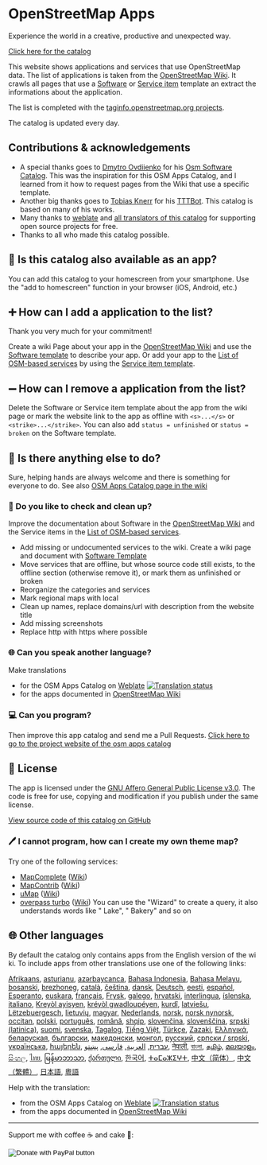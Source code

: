 # OpenStreetMap Apps

Experience the world in a creative, productive and unexpected way.

[Click here for the catalog](https://osm-apps.zottelig.ch)

This website shows applications and services that use OpenStreetMap data. The list of applications is taken from the [OpenStreetMap Wiki](https://wiki.openstreetmap.org/). It crawls all pages that use a [Software](https://wiki.openstreetmap.org/wiki/Template:Software) or [Service item](https://wiki.openstreetmap.org/wiki/Template:Service_item) template an extract the informations about the application.

The list is completed with the [taginfo.openstreetmap.org projects](https://taginfo.openstreetmap.org/projects).

The catalog is updated every day.

## Contributions & acknowledgements

- A special thanks goes to [Dmytro Ovdiienko](https://sourceforge.net/u/ujos/profile/) for his [Osm Software Catalog](https://wiki.openstreetmap.org/wiki/Osm_Software_Catalog). This was the inspiration for this OSM Apps Catalog, and I learned from it how to request pages from the Wiki that use a specific template.
- Another big thanks goes to [Tobias Knerr](https://wiki.openstreetmap.org/wiki/User:Tordanik) for his [TTTBot](https://wiki.openstreetmap.org/wiki/User:TTTBot). This catalog is based on many of his works.
- Many thanks to [weblate](https://weblate.org/) and [all translators of this catalog](https://hosted.weblate.org/user/?q=%20contributes:osm-apps-catalog) for supporting open source projects for free.
- Thanks to all who made this catalog possible.

## 📱 Is this catalog also available as an app?

You can add this catalog to your homescreen from your smartphone. Use the "add to homescreen" function in your browser (iOS, Android, etc.)

## ➕ How can I add a application to the list?

Thank you very much for your commitment!

Create a wiki Page about your app in the [OpenStreetMap Wiki](https://wiki.openstreetmap.org/) and use the [Software template](https://wiki.openstreetmap.org/wiki/Template:Software) to describe your app. Or add your app to the [List of OSM-based services](https://wiki.openstreetmap.org/wiki/List_of_OSM-based_services) by using the [Service item template](https://wiki.openstreetmap.org/wiki/Template:Service_item).

## ➖ How can I remove a application from the list?

Delete the Software or Service item template about the app from the wiki page or mark the website link to the app as offline with `<s>...</s>` or `<strike>...</strike>`. You can also add `status = unfinished` or `status = broken` on the Software template.

## 💪 Is there anything else to do?

Sure, helping hands are always welcome and there is something for everyone to do. See also [OSM Apps Catalog page in the wiki](https://wiki.openstreetmap.org/wiki/OSM_Apps_Catalog)

### 🧹 Do you like to check and clean up?

Improve the documentation about Software in the [OpenStreetMap Wiki](https://wiki.openstreetmap.org/) and the Service items in the [List of OSM-based services](https://wiki.openstreetmap.org/wiki/List_of_OSM-based_services).

- Add missing or undocumented services to the wiki. Create a wiki page and document with [Software Template](https://wiki.openstreetmap.org/wiki/Template:Software)
- Move services that are offline, but whose source code still exists, to the offline section (otherwise remove it), or mark them as unfinished or broken
- Reorganize the categories and services
- Mark regional maps with local
- Clean up names, replace domains/url with description from the website title
- Add missing screenshots
- Replace http with https where possible

### 🌐 Can you speak another language?

Make translations

- for the OSM Apps Catalog on [Weblate](https://hosted.weblate.org/projects/osm-apps-catalog/osm-apps-catalog) <a href="https://hosted.weblate.org/engage/osm-apps-catalog/">
  <img src="https://hosted.weblate.org/widgets/osm-apps-catalog/-/svg-badge.svg" alt="Translation status" /></a>
- for the apps documented in [OpenStreetMap Wiki](https://wiki.openstreetmap.org/)

### 💻 Can you program?

Then improve this app catalog and send me a Pull Requests. [Click here to go to the project website of the osm apps catalog](https://github.com/ToastHawaii/osm-apps-catalog)

## 📜 License

The app is licensed under the [GNU Affero General Public License v3.0](https://github.com/ToastHawaii/osm-apps-catalog/blob/master/LICENSE). The code is free for use, copying and modification if you publish under the same license.

[View source code of this catalog on GitHub](https://github.com/ToastHawaii/osm-apps-catalog)

### 🖊️ I cannot program, how can I create my own theme map?

Try one of the following services:

- [MapComplete](https://pietervdvn.github.io/MapComplete/index.html) ([Wiki](https://wiki.openstreetmap.org/wiki/MapComplete))
- [MapContrib](https://www.mapcontrib.xyz/) ([Wiki](https://wiki.openstreetmap.org/wiki/MapContrib))
- [uMap](https://umap.openstreetmap.fr/en/) ([Wiki](https://wiki.openstreetmap.org/wiki/UMap))
- [overpass turbo](https://overpass-turbo.eu/) ([Wiki](https://wiki.openstreetmap.org/wiki/Overpass_turbo)) You can use the "Wizard" to create a query, it also understands words like " Lake", " Bakery" and so on

## 🌐 Other languages

By default the catalog only contains apps from the English version of the wiki. To include apps from other translations use one of the following links:

[Afrikaans](/?lang=af),
[asturianu](/?lang=ast),
[azərbaycanca](/?lang=az),
[Bahasa Indonesia](/?lang=id),
[Bahasa Melayu](/?lang=ms),
[bosanski](/?lang=bs),
[brezhoneg](/?lang=br),
[català](/?lang=ca),
[čeština](/?lang=cs),
[dansk](/?lang=da),
[Deutsch](/?lang=de),
[eesti](/?lang=et),
[español](/?lang=es),
[Esperanto](/?lang=eo),
[euskara](/?lang=eu),
[français](/?lang=fr),
[Frysk](/?lang=fy),
[galego](/?lang=gl),
[hrvatski](/?lang=hr),
[interlingua](/?lang=ia),
[íslenska](/?lang=is),
[italiano](/?lang=it),
[Kreyòl ayisyen](/?lang=ht),
[kréyòl gwadloupéyen](/?lang=gcf),
[kurdî](/?lang=ku),
[latviešu](/?lang=lv),
[Lëtzebuergesch](/?lang=lb),
[lietuvių](/?lang=lt),
[magyar](/?lang=hu),
[Nederlands](/?lang=nl),
[norsk](/?lang=no),
[norsk nynorsk](/?lang=nn),
[occitan](/?lang=oc),
[polski](/?lang=pl),
[português](/?lang=pt),
[română](/?lang=ro),
[shqip](/?lang=sq),
[slovenčina](/?lang=sk),
[slovenščina](/?lang=sl),
[srpski (latinica)](/?lang=sr-latn),
[suomi](/?lang=fi),
[svenska](/?lang=sv),
[Tagalog](/?lang=tl),
[Tiếng Việt](/?lang=vi),
[Türkçe](/?lang=tr),
[Zazaki](/?lang=diq),
[Ελληνικά](/?lang=el),
[беларуская](/?lang=be),
[български](/?lang=bg),
[македонски](/?lang=mk),
[монгол](/?lang=mn),
[русский](/?lang=ru),
[српски / srpski](/?lang=sr),
[українська](/?lang=uk),
[հայերեն](/?lang=hy),
[עברית](/?lang=he),
[العربية](/?lang=ar),
[فارسی](/?lang=fa),
[پښتو](/?lang=ps),
[नेपाली](/?lang=ne),
[বাংলা](/?lang=bn),
[தமிழ்](/?lang=ta),
[മലയാളം](/?lang=ml),
[සිංහල](/?lang=si),
[ไทย](/?lang=th),
[မြန်မာဘာသာ](/?lang=my),
[ქართული](/?lang=ka),
[한국어](/?lang=ko),
[ⵜⴰⵎⴰⵣⵉⵖⵜ](/?lang=tzm),
[中文（简体）](/?lang=zh-hans),
[中文（繁體）](/?lang=zh-hant),
[日本語](/?lang=ja),
[粵語](/?lang=yue)

Help with the translation:

- from the OSM Apps Catalog on [Weblate](https://hosted.weblate.org/projects/osm-apps-catalog/osm-apps-catalog) <a href="https://hosted.weblate.org/engage/osm-apps-catalog/">
  <img src="https://hosted.weblate.org/widgets/osm-apps-catalog/-/svg-badge.svg" alt="Translation status" /></a>
- from the apps documented in [OpenStreetMap Wiki](https://wiki.openstreetmap.org/)

---

Support me with coffee ☕ and cake 🍰:

<form action="https://www.paypal.com/cgi-bin/webscr" method="post" target="_top">
<input type="hidden" name="cmd" value="_s-xclick" />
<input type="hidden" name="hosted_button_id" value="JFWXTYPKBD2YA" />
<input type="image" src="https://www.paypalobjects.com/en_US/CH/i/btn/btn_donateCC_LG.gif" border="0" name="submit" title="PayPal - The safer, easier way to pay online!" alt="Donate with PayPal button" />
</form>

